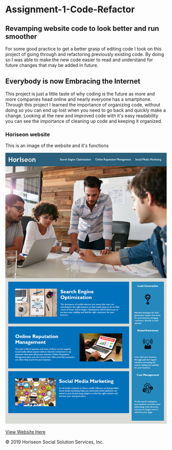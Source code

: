 # Assignment-1-Code-Refactor

## Revamping website code to look better and run smoother

For some good practice to get a better grasp of editing code I took on this project of going through and refactoring previously existing code.
By doing so I was able to make the new code easier to read and understand for future changes that may be added in future.

## Everybody is now Embracing the Internet 

This project is just a little taste of why coding is the future as more and more companies head online and nearly everyone has a smartphone.
Through this project I learned the importance of organizing code, without doing so you can end up lost when you need to go back and quickly make a change.
Looking at the new and improved code with it's easy readability you can see the importance of cleaning up code and keeping it organized.

### Horiseon website

This is an image of the website and it's functions

![The Horiseon webpage](./Horiseon/assets/images/Demo.png)

[View Website Here](https://mpalfano.github.io/Assignment-1-Code-Refactor/)

© 2019 Horiseon Social Solution Services, Inc.